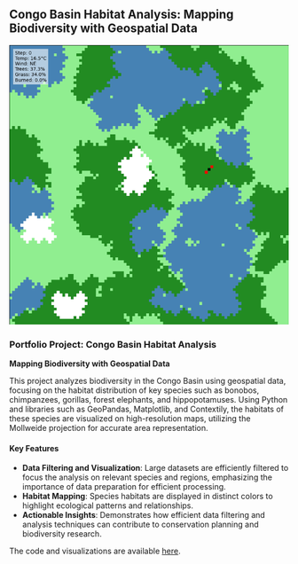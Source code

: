 ##  Congo Basin Habitat Analysis: Mapping Biodiversity with Geospatial Data

<img src="gifs/forest_fire_with_metrics.gif" alt="Wildfire Simulation GIF"/>

### Portfolio Project: Congo Basin Habitat Analysis

**Mapping Biodiversity with Geospatial Data**

This project analyzes biodiversity in the Congo Basin using geospatial data, focusing on the habitat distribution of key species such as bonobos, chimpanzees, gorillas, forest elephants, and hippopotamuses. Using Python and libraries such as GeoPandas, Matplotlib, and Contextily, the habitats of these species are visualized on high-resolution maps, utilizing the Mollweide projection for accurate area representation.

#### Key Features
- **Data Filtering and Visualization**: Large datasets are efficiently filtered to focus the analysis on relevant species and regions, emphasizing the importance of data preparation for efficient processing.
- **Habitat Mapping**: Species habitats are displayed in distinct colors to highlight ecological patterns and relationships.
- **Actionable Insights**: Demonstrates how efficient data filtering and analysis techniques can contribute to conservation planning and biodiversity research.

The code and visualizations are available [here](https://timsahre.github.io/Portfolio/).

